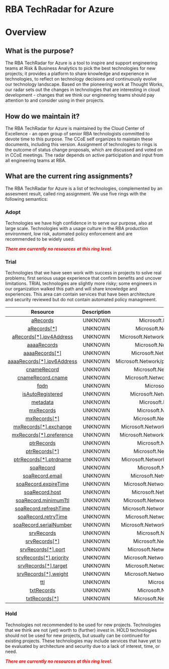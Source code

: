 
RBA TechRadar for Azure
=======================

# Overview

## What is the purpose?


The RBA TechRadar for Azure is a tool to inspire and support engineering teams at Risk & Business Analytics to pick the best technologies for new projects; it provides a platform to share knowledge and experience in technologies, to reflect on technology decisions and continuously evolve our technology landscape.  Based on the pioneering work at Thought Works, our radar sets out the changes in technologies that are interesting in cloud development - changes that we think our engineering teams should pay attention to and consider using in their projects.
## How do we maintain it?


The RBA TechRadar for Azure is maintained by the Cloud Center of Excellence - an open group of senior RBA technologists committed to devote time to this purpose.  The CCoE self organizes to maintain these documents, including this version.  Assignment of technologies to rings is the outcome of status change proposals, which are discussed and voted on in CCoE meetings.  The radar depends on active participation and input from all engineering teams at RBA.
## What are the current ring assignments?


The RBA TechRadar for Azure is a list of technologies, complemented by an assesment result, called ring assignment.  We use five rings with the following semantics:
### Adopt


Technologies we have high confidence in to serve our purpose, also at large scale.  Technologies with a usage culture in the RBA production environment, low risk, automated policy enforcement and are recommended to be widely used.  
  
***<font color="red"> There are currently no resources at this ring level. </font>***
### Trial


Technologies that we have seen work with success in projects to solve real problems;  first serious usage experience that confirm benefits and uncover limitations.  TRIAL technologies are slightly more risky; some engineers in our organization walked this path and will share knowledge and experiences.  This area can contain services that have been architecture and security reviewed but do not contain automated policy managmeent.  

|Resource|Description|Path|Status|
| :---: | :---: | :---: | :---: |
|[aRecords](https://github.com/openrba/python-azure-techradar/Microsoft.Network/privateDnsZones/TXT/aRecords/README.md)|UNKNOWN|Microsoft.Network/privateDnsZones/TXT/aRecords|TRIAL|
|[aRecords[*]](https://github.com/openrba/python-azure-techradar/Microsoft.Network/privateDnsZones/TXT/aRecords[*]/README.md)|UNKNOWN|Microsoft.Network/privateDnsZones/TXT/aRecords[*]|TRIAL|
|[aRecords[*].ipv4Address](https://github.com/openrba/python-azure-techradar/Microsoft.Network/privateDnsZones/TXT/aRecords[*].ipv4Address/README.md)|UNKNOWN|Microsoft.Network/privateDnsZones/TXT/aRecords[*].ipv4Address|TRIAL|
|[aaaaRecords](https://github.com/openrba/python-azure-techradar/Microsoft.Network/privateDnsZones/TXT/aaaaRecords/README.md)|UNKNOWN|Microsoft.Network/privateDnsZones/TXT/aaaaRecords|TRIAL|
|[aaaaRecords[*]](https://github.com/openrba/python-azure-techradar/Microsoft.Network/privateDnsZones/TXT/aaaaRecords[*]/README.md)|UNKNOWN|Microsoft.Network/privateDnsZones/TXT/aaaaRecords[*]|TRIAL|
|[aaaaRecords[*].ipv6Address](https://github.com/openrba/python-azure-techradar/Microsoft.Network/privateDnsZones/TXT/aaaaRecords[*].ipv6Address/README.md)|UNKNOWN|Microsoft.Network/privateDnsZones/TXT/aaaaRecords[*].ipv6Address|TRIAL|
|[cnameRecord](https://github.com/openrba/python-azure-techradar/Microsoft.Network/privateDnsZones/TXT/cnameRecord/README.md)|UNKNOWN|Microsoft.Network/privateDnsZones/TXT/cnameRecord|TRIAL|
|[cnameRecord.cname](https://github.com/openrba/python-azure-techradar/Microsoft.Network/privateDnsZones/TXT/cnameRecord.cname/README.md)|UNKNOWN|Microsoft.Network/privateDnsZones/TXT/cnameRecord.cname|TRIAL|
|[fqdn](https://github.com/openrba/python-azure-techradar/Microsoft.Network/privateDnsZones/TXT/fqdn/README.md)|UNKNOWN|Microsoft.Network/privateDnsZones/TXT/fqdn|TRIAL|
|[isAutoRegistered](https://github.com/openrba/python-azure-techradar/Microsoft.Network/privateDnsZones/TXT/isAutoRegistered/README.md)|UNKNOWN|Microsoft.Network/privateDnsZones/TXT/isAutoRegistered|TRIAL|
|[metadata](https://github.com/openrba/python-azure-techradar/Microsoft.Network/privateDnsZones/TXT/metadata/README.md)|UNKNOWN|Microsoft.Network/privateDnsZones/TXT/metadata|TRIAL|
|[mxRecords](https://github.com/openrba/python-azure-techradar/Microsoft.Network/privateDnsZones/TXT/mxRecords/README.md)|UNKNOWN|Microsoft.Network/privateDnsZones/TXT/mxRecords|TRIAL|
|[mxRecords[*]](https://github.com/openrba/python-azure-techradar/Microsoft.Network/privateDnsZones/TXT/mxRecords[*]/README.md)|UNKNOWN|Microsoft.Network/privateDnsZones/TXT/mxRecords[*]|TRIAL|
|[mxRecords[*].exchange](https://github.com/openrba/python-azure-techradar/Microsoft.Network/privateDnsZones/TXT/mxRecords[*].exchange/README.md)|UNKNOWN|Microsoft.Network/privateDnsZones/TXT/mxRecords[*].exchange|TRIAL|
|[mxRecords[*].preference](https://github.com/openrba/python-azure-techradar/Microsoft.Network/privateDnsZones/TXT/mxRecords[*].preference/README.md)|UNKNOWN|Microsoft.Network/privateDnsZones/TXT/mxRecords[*].preference|TRIAL|
|[ptrRecords](https://github.com/openrba/python-azure-techradar/Microsoft.Network/privateDnsZones/TXT/ptrRecords/README.md)|UNKNOWN|Microsoft.Network/privateDnsZones/TXT/ptrRecords|TRIAL|
|[ptrRecords[*]](https://github.com/openrba/python-azure-techradar/Microsoft.Network/privateDnsZones/TXT/ptrRecords[*]/README.md)|UNKNOWN|Microsoft.Network/privateDnsZones/TXT/ptrRecords[*]|TRIAL|
|[ptrRecords[*].ptrdname](https://github.com/openrba/python-azure-techradar/Microsoft.Network/privateDnsZones/TXT/ptrRecords[*].ptrdname/README.md)|UNKNOWN|Microsoft.Network/privateDnsZones/TXT/ptrRecords[*].ptrdname|TRIAL|
|[soaRecord](https://github.com/openrba/python-azure-techradar/Microsoft.Network/privateDnsZones/TXT/soaRecord/README.md)|UNKNOWN|Microsoft.Network/privateDnsZones/TXT/soaRecord|TRIAL|
|[soaRecord.email](https://github.com/openrba/python-azure-techradar/Microsoft.Network/privateDnsZones/TXT/soaRecord.email/README.md)|UNKNOWN|Microsoft.Network/privateDnsZones/TXT/soaRecord.email|TRIAL|
|[soaRecord.expireTime](https://github.com/openrba/python-azure-techradar/Microsoft.Network/privateDnsZones/TXT/soaRecord.expireTime/README.md)|UNKNOWN|Microsoft.Network/privateDnsZones/TXT/soaRecord.expireTime|TRIAL|
|[soaRecord.host](https://github.com/openrba/python-azure-techradar/Microsoft.Network/privateDnsZones/TXT/soaRecord.host/README.md)|UNKNOWN|Microsoft.Network/privateDnsZones/TXT/soaRecord.host|TRIAL|
|[soaRecord.minimumTtl](https://github.com/openrba/python-azure-techradar/Microsoft.Network/privateDnsZones/TXT/soaRecord.minimumTtl/README.md)|UNKNOWN|Microsoft.Network/privateDnsZones/TXT/soaRecord.minimumTtl|TRIAL|
|[soaRecord.refreshTime](https://github.com/openrba/python-azure-techradar/Microsoft.Network/privateDnsZones/TXT/soaRecord.refreshTime/README.md)|UNKNOWN|Microsoft.Network/privateDnsZones/TXT/soaRecord.refreshTime|TRIAL|
|[soaRecord.retryTime](https://github.com/openrba/python-azure-techradar/Microsoft.Network/privateDnsZones/TXT/soaRecord.retryTime/README.md)|UNKNOWN|Microsoft.Network/privateDnsZones/TXT/soaRecord.retryTime|TRIAL|
|[soaRecord.serialNumber](https://github.com/openrba/python-azure-techradar/Microsoft.Network/privateDnsZones/TXT/soaRecord.serialNumber/README.md)|UNKNOWN|Microsoft.Network/privateDnsZones/TXT/soaRecord.serialNumber|TRIAL|
|[srvRecords](https://github.com/openrba/python-azure-techradar/Microsoft.Network/privateDnsZones/TXT/srvRecords/README.md)|UNKNOWN|Microsoft.Network/privateDnsZones/TXT/srvRecords|TRIAL|
|[srvRecords[*]](https://github.com/openrba/python-azure-techradar/Microsoft.Network/privateDnsZones/TXT/srvRecords[*]/README.md)|UNKNOWN|Microsoft.Network/privateDnsZones/TXT/srvRecords[*]|TRIAL|
|[srvRecords[*].port](https://github.com/openrba/python-azure-techradar/Microsoft.Network/privateDnsZones/TXT/srvRecords[*].port/README.md)|UNKNOWN|Microsoft.Network/privateDnsZones/TXT/srvRecords[*].port|TRIAL|
|[srvRecords[*].priority](https://github.com/openrba/python-azure-techradar/Microsoft.Network/privateDnsZones/TXT/srvRecords[*].priority/README.md)|UNKNOWN|Microsoft.Network/privateDnsZones/TXT/srvRecords[*].priority|TRIAL|
|[srvRecords[*].target](https://github.com/openrba/python-azure-techradar/Microsoft.Network/privateDnsZones/TXT/srvRecords[*].target/README.md)|UNKNOWN|Microsoft.Network/privateDnsZones/TXT/srvRecords[*].target|TRIAL|
|[srvRecords[*].weight](https://github.com/openrba/python-azure-techradar/Microsoft.Network/privateDnsZones/TXT/srvRecords[*].weight/README.md)|UNKNOWN|Microsoft.Network/privateDnsZones/TXT/srvRecords[*].weight|TRIAL|
|[ttl](https://github.com/openrba/python-azure-techradar/Microsoft.Network/privateDnsZones/TXT/ttl/README.md)|UNKNOWN|Microsoft.Network/privateDnsZones/TXT/ttl|TRIAL|
|[txtRecords](https://github.com/openrba/python-azure-techradar/Microsoft.Network/privateDnsZones/TXT/txtRecords/README.md)|UNKNOWN|Microsoft.Network/privateDnsZones/TXT/txtRecords|TRIAL|
|[txtRecords[*]](https://github.com/openrba/python-azure-techradar/Microsoft.Network/privateDnsZones/TXT/txtRecords[*]/README.md)|UNKNOWN|Microsoft.Network/privateDnsZones/TXT/txtRecords[*]|TRIAL|

### Hold


Technologies not recommended to be used for new projects. Technologies that we think are not (yet) worth to (further) invest in.  HOLD technologies should not be used for new projects, but usually can be continued for existing projects.  These technologies may include services that have yet to be evaluated by architecture and security due to a lack of interest, time, or need.  
  
***<font color="red"> There are currently no resources at this ring level. </font>***